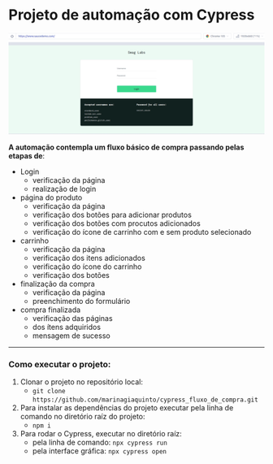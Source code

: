 # Projeto de automação com Cypress  

![img](/midia/fluxo_cypress.gif)

__A automação contempla um fluxo básico de compra passando pelas etapas de__:  
* Login  
    * verificação da página
    * realização de login      
* página do produto
    * verificação da página
    * verificação dos botões para adicionar produtos
    * verificação dos botões com procutos adicionados
    * verificação do ícone de carrinho com e sem produto selecionado
* carrinho
    * verificação da página
    * verificação dos itens adicionados
    * verificação do ícone do carrinho
    * verificação dos botões
* finalização da compra
    * verificação da página
    * preenchimento do formulário
* compra finalizada
    * verificação das páginas
    * dos ítens adquiridos
    * mensagem de sucesso
***

### Como executar o projeto:

1. Clonar o projeto no repositório local:    
     * `git clone https://github.com/marinagiaquinto/cypress_fluxo_de_compra.git`
2. Para instalar as dependências do projeto executar pela linha de comando no diretório raíz do projeto:  
    * `npm i`
3. Para rodar o Cypress, executar no diretório raíz:
    * pela linha de comando: `npx cypress run`
    * pela interface gráfica: `npx cypress open`
